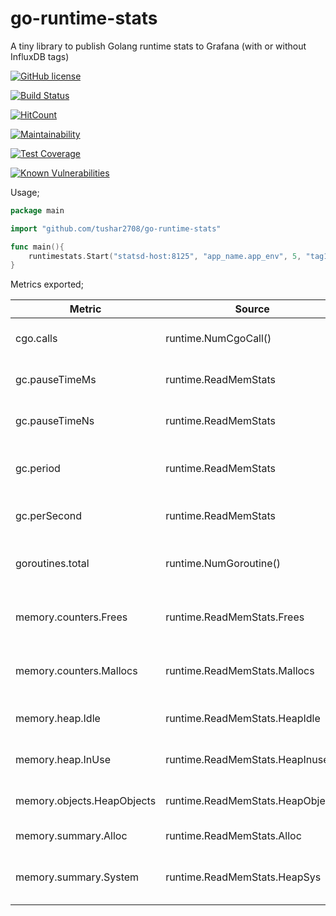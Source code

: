 # go-runtime-stats

A tiny library to publish Golang runtime stats to Grafana (with or without InfluxDB tags)


[![GitHub license](https://img.shields.io/github/license/mashape/apistatus.svg)]()

[![Build Status](https://travis-ci.com/tushar2708/go-runtime-stats.svg?branch=master)](https://travis-ci.com/tushar2708/go-runtime-stats)

[![HitCount](http://hits.dwyl.io/tushar2708/go-runtime-stats.svg)](http://hits.dwyl.io/tushar2708/go-runtime-stats)

[![Maintainability](https://api.codeclimate.com/v1/badges/9eeb062d61505334f23b/maintainability)](https://codeclimate.com/github/tushar2708/go-runtime-stats/maintainability)

[![Test Coverage](https://api.codeclimate.com/v1/badges/9eeb062d61505334f23b/test_coverage)](https://codeclimate.com/github/tushar2708/go-runtime-stats/test_coverage)

[![Known Vulnerabilities](https://snyk.io/test/github/tushar2708/go-runtime-stats/badge.svg)](https://snyk.io/test/github/tushar2708/go-runtime-stats)


Usage;

```go
package main

import "github.com/tushar2708/go-runtime-stats"

func main(){
	runtimestats.Start("statsd-host:8125", "app_name.app_env", 5, "tag1", "value1", "tag2", "value2")
}
```

Metrics exported;

| Metric                     | Source                           | Description                            | Unit               |
|----------------------------|----------------------------------|----------------------------------------|--------------------|
| cgo.calls                  | runtime.NumCgoCall()             | Number of Cgo Calls                    | calls per second   |
| gc.pauseTimeMs             | runtime.ReadMemStats             | Pause time of last GC run              | MS                 |
| gc.pauseTimeNs             | runtime.ReadMemStats             | Pause time of last GC run              | NS                 |
| gc.period                  | runtime.ReadMemStats             | Time between last two GC runs          | MS                 |
| gc.perSecond               | runtime.ReadMemStats             | Number of GCs per second               | runs per second    |
| goroutines.total           | runtime.NumGoroutine()           | Number of currently running goroutines | total              |
| memory.counters.Frees      | runtime.ReadMemStats.Frees       | Number of frees issued to the system   | frees per second   |
| memory.counters.Mallocs    | runtime.ReadMemStats.Mallocs     | Number of Mallocs issued to the system | mallocs per second |
| memory.heap.Idle           | runtime.ReadMemStats.HeapIdle    | Memory on the heap not in use          | bytes              |
| memory.heap.InUse          | runtime.ReadMemStats.HeapInuse   | Memory on the heap in use              | bytes              |
| memory.objects.HeapObjects | runtime.ReadMemStats.HeapObjects | Total objects on the heap              | # Objects          |
| memory.summary.Alloc       | runtime.ReadMemStats.Alloc       | Total bytes allocated                  | bytes              |
| memory.summary.System      | runtime.ReadMemStats.HeapSys     | Total bytes acquired from system       | bytes              |
